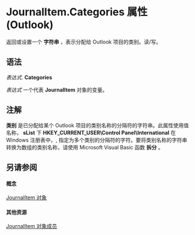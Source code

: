 
# JournalItem.Categories 属性 (Outlook)

返回或设置一个 **字符串** ，表示分配给 Outlook 项目的类别。读/写。


## 语法

 _表达式_. **Categories**

 _表达式_ 一个代表 **JournalItem** 对象的变量。


## 注解

 **类别** 是已分配给某个 Outlook 项目的类别名称的分隔符的字符串。此属性使用值名称， **sList** 下 **HKEY_CURRENT_USER\Control Panel\International** 在 Windows 注册表中，, 指定为多个类别的分隔符的字符。要将类别名称的字符串转换为数组的类别名称，请使用 Microsoft Visual Basic 函数 **拆分** 。


## 另请参阅


#### 概念


[JournalItem 对象](6e850295-39f9-47b8-e866-9622e9958c69.md)
#### 其他资源


[JournalItem 对象成员](13a0cd10-44bc-a167-c613-93985f698d95.md)